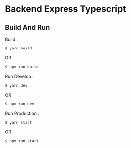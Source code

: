 # Backend Express Typescript

## Build And Run

Build :

```bash
$ yarn build
```

OR

```bash
$ npm run build
```

Run Develop :

```bash
$ yarn dev
```

OR

```bash
$ npm run dev
```

Run Production :

```bash
$ yarn start
```

OR

```bash
$ npm run start
```
